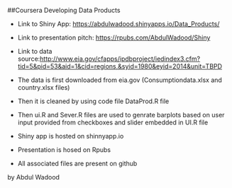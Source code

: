 ##Coursera Developing Data Products
- Link to Shiny App: https://abdulwadood.shinyapps.io/Data_Products/
- Link to presentation pitch: https://rpubs.com/AbdulWadood/Shiny
- Link to data source:http://www.eia.gov/cfapps/ipdbproject/iedindex3.cfm?tid=5&pid=53&aid=1&cid=regions,&syid=1980&eyid=2014&unit=TBPD

- The data is first downloaded from eia.gov (Consumptiondata.xlsx and country.xlsx files) 
- Then it is cleaned by using code file DataProd.R file
- Then ui.R and Sever.R files are used to genrate barplots based on user input provided from checkboxes and slider embedded in UI.R file
- Shiny app is hosted on shinnyapp.io
- Presentation is hosed on Rpubs
- All associated files are present on github


by Abdul Wadood
